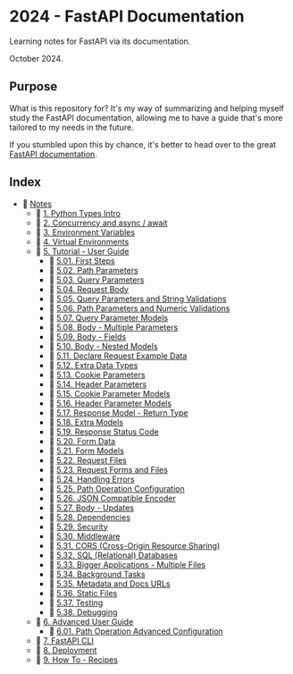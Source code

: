 # 2024 - FastAPI Documentation

Learning notes for FastAPI via its documentation.

October 2024.

## Purpose

What is this repository for? It's my way of summarizing and helping myself study the FastAPI documentation, allowing me to have a guide that's more tailored to my needs in the future.

If you stumbled upon this by chance, it's better to head over to the great [FastAPI documentation](https://fastapi.tiangolo.com/learn/).

## Index

-   📂 [Notes](/notes/)
    -   📝 [1. Python Types Intro](/notes/1_Python-types-intro.md)
    -   📝 [2. Concurrency and async / await](/notes/2_Concurrency-async-await.md)
    -   📝 [3. Environment Variables](/notes/3_Environment-variables)
    -   📝 [4. Virtual Environments](/notes/4_Virtual-Environments.md)
    -   📒 [5. Tutorial - User Guide](/notes/5_Tutorial-User-Guide.md)
        -   📝 [5.01. First Steps](/notes/5_Tutorial-User-Guide/501_First-Steps.md)
        -   📝 [5.02. Path Parameters](/notes/5_Tutorial-User-Guide/502_Path-Parameters.md)
        -   📝 [5.03. Query Parameters](/notes/5_Tutorial-User-Guide/503_Query-Parameters.md)
        -   📝 [5.04. Request Body](/notes/5_Tutorial-User-Guide/)
        -   📝 [5.05. Query Parameters and String Validations](/notes/5_Tutorial-User-Guide/)
        -   📝 [5.06. Path Parameters and Numeric Validations](/notes/5_Tutorial-User-Guide/)
        -   📝 [5.07. Query Parameter Models](/notes/5_Tutorial-User-Guide/)
        -   📝 [5.08. Body - Multiple Parameters](/notes/5_Tutorial-User-Guide/)
        -   📝 [5.09. Body - Fields](/notes/5_Tutorial-User-Guide/)
        -   📝 [5.10. Body - Nested Models](/notes/5_Tutorial-User-Guide/)
        -   📝 [5.11. Declare Request Example Data](/notes/5_Tutorial-User-Guide/)
        -   📝 [5.12. Extra Data Types](/notes/5_Tutorial-User-Guide/)
        -   📝 [5.13. Cookie Parameters](/notes/5_Tutorial-User-Guide/)
        -   📝 [5.14. Header Parameters](/notes/5_Tutorial-User-Guide/)
        -   📝 [5.15. Cookie Parameter Models](/notes/5_Tutorial-User-Guide/)
        -   📝 [5.16. Header Parameter Models](/notes/5_Tutorial-User-Guide/)
        -   📝 [5.17. Response Model - Return Type](/notes/5_Tutorial-User-Guide/)
        -   📝 [5.18. Extra Models](/notes/5_Tutorial-User-Guide/)
        -   📝 [5.19. Response Status Code](/notes/5_Tutorial-User-Guide/)
        -   📝 [5.20. Form Data](/notes/5_Tutorial-User-Guide/)
        -   📝 [5.21. Form Models](/notes/5_Tutorial-User-Guide/)
        -   📝 [5.22. Request Files](/notes/5_Tutorial-User-Guide/)
        -   📝 [5.23. Request Forms and Files](/notes/5_Tutorial-User-Guide/)
        -   📝 [5.24. Handling Errors](/notes/5_Tutorial-User-Guide/)
        -   📝 [5.25. Path Operation Configuration](/notes/5_Tutorial-User-Guide/)
        -   📝 [5.26. JSON Compatible Encoder](/notes/5_Tutorial-User-Guide/)
        -   📝 [5.27. Body - Updates](/notes/5_Tutorial-User-Guide/)
        -   📝 [5.28. Dependencies](/notes/5_Tutorial-User-Guide/)
        -   📝 [5.29. Security](/notes/5_Tutorial-User-Guide/)
        -   📝 [5.30. Middleware](/notes/5_Tutorial-User-Guide/)
        -   📝 [5.31. CORS (Cross-Origin Resource Sharing)](/notes/5_Tutorial-User-Guide/)
        -   📝 [5.32. SQL (Relational) Databases](/notes/5_Tutorial-User-Guide/)
        -   📝 [5.33. Bigger Applications - Multiple Files](/notes/5_Tutorial-User-Guide/)
        -   📝 [5.34. Background Tasks](/notes/5_Tutorial-User-Guide/)
        -   📝 [5.35. Metadata and Docs URLs](/notes/5_Tutorial-User-Guide/)
        -   📝 [5.36. Static Files](/notes/5_Tutorial-User-Guide/)
        -   📝 [5.37. Testing](/notes/5_Tutorial-User-Guide/)
        -   📝 [5.38. Debugging](/notes/5_Tutorial-User-Guide/)
    -   📒 [6. Advanced User Guide](/notes/6_Advanced-User-Guide.md)
        -   📝 [6.01. Path Operation Advanced Configuration](/notes/6_Advanced-User-Guide/601_Path-Operation-Advanced-Config.md)
    -   📝 [7. FastAPI CLI](/notes/7_FastAPI-CLI.md)
    -   📝 [8. Deployment](/notes/8_Deployment.md)
    -   📝 [9. How To - Recipes](/notes/9_How-To-Recipes.md)
